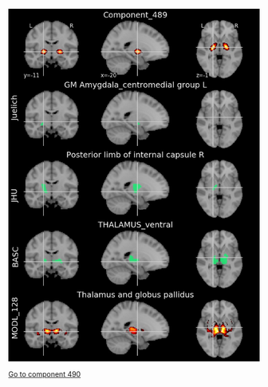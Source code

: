 


![489](preliminary/489.jpg "Component 489")

[Go to component 490](https://parietal-inria.github.io/MODL_atlas/1024/490 "Component 490")